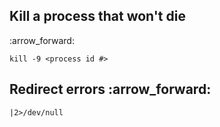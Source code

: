 <H2>Kill a process that won't die </h2> :arrow_forward: 

```
kill -9 <process id #>
```

<H2>
Redirect errors :arrow_forward: </h2>

```
|2>/dev/null
```





